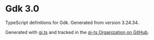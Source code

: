 # Gdk 3.0

TypeScript definitions for Gdk. Generated from version 3.24.34.

Generated with [gi.ts](https://gitlab.gnome.org/ewlsh/gi.ts) and tracked in the [gi-ts Organization on GitHub](https://github.com/gi-ts).
